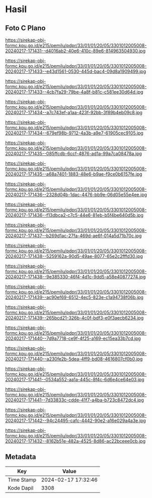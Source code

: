 # Hasil

## Foto C Plano

https://sirekap-obj-formc.kpu.go.id/e215/pemilu/pdpr/33/01/01/20/05/3301012005008-20240217-171431--d4016ab2-40e6-410c-89e6-814963504930.jpg

https://sirekap-obj-formc.kpu.go.id/e215/pemilu/pdpr/33/01/01/20/05/3301012005008-20240217-171433--e43d1561-0530-445d-bac4-09d8a1909499.jpg

https://sirekap-obj-formc.kpu.go.id/e215/pemilu/pdpr/33/01/01/20/05/3301012005008-20240217-171433--4cb7fa29-79be-4a8f-b81c-c581ee30d64d.jpg

https://sirekap-obj-formc.kpu.go.id/e215/pemilu/pdpr/33/01/01/20/05/3301012005008-20240217-171434--a7c743ef-a1aa-423f-92bb-3f89b4eb09c8.jpg

https://sirekap-obj-formc.kpu.go.id/e215/pemilu/pdpr/33/01/01/20/05/3301012005008-20240217-171434--679ef98b-9712-4a3b-a9e7-61905cec9105.jpg

https://sirekap-obj-formc.kpu.go.id/e215/pemilu/pdpr/33/01/01/20/05/3301012005008-20240217-171435--085ffcdb-6ccf-4876-ad1a-99a7ca08478a.jpg

https://sirekap-obj-formc.kpu.go.id/e215/pemilu/pdpr/33/01/01/20/05/3301012005008-20240217-171435--a68a7401-1883-48e6-b9ae-f9ce0b6157fe.jpg

https://sirekap-obj-formc.kpu.go.id/e215/pemilu/pdpr/33/01/01/20/05/3301012005008-20240217-171436--2328d04b-1dac-4476-bb9e-06d05e55e4ee.jpg

https://sirekap-obj-formc.kpu.go.id/e215/pemilu/pdpr/33/01/01/20/05/3301012005008-20240217-171436--f13dbca2-c7c5-44e6-81eb-b5f4be640d5b.jpg

https://sirekap-obj-formc.kpu.go.id/e215/pemilu/pdpr/33/01/01/20/05/3301012005008-20240217-171437--b269d1ac-27fa-469d-ae6f-014a5d71b70c.jpg

https://sirekap-obj-formc.kpu.go.id/e215/pemilu/pdpr/33/01/01/20/05/3301012005008-20240217-171438--5259162a-90d5-49ae-8077-65e2c2fffd30.jpg

https://sirekap-obj-formc.kpu.go.id/e215/pemilu/pdpr/33/01/01/20/05/3301012005008-20240217-171438--9e385330-46f4-4d1c-9dd5-a58e40877274.jpg

https://sirekap-obj-formc.kpu.go.id/e215/pemilu/pdpr/33/01/01/20/05/3301012005008-20240217-171439--ac90ef69-6512-4ec5-823e-c1a94738f06b.jpg

https://sirekap-obj-formc.kpu.go.id/e215/pemilu/pdpr/33/01/01/20/05/3301012005008-20240217-171439--265bcd21-326b-4c0f-bdf3-e0f3aecb6234.jpg

https://sirekap-obj-formc.kpu.go.id/e215/pemilu/pdpr/33/01/01/20/05/3301012005008-20240217-171440--7d9a7718-ce9f-4f25-a169-ec15ea33b7cd.jpg

https://sirekap-obj-formc.kpu.go.id/e215/pemilu/pdpr/33/01/01/20/05/3301012005008-20240217-171440--a230fe2b-5dea-4ff9-bd08-4616807cf0b0.jpg

https://sirekap-obj-formc.kpu.go.id/e215/pemilu/pdpr/33/01/01/20/05/3301012005008-20240217-171441--0534a552-aa1a-445c-8f4c-6d6e4ce64e03.jpg

https://sirekap-obj-formc.kpu.go.id/e215/pemilu/pdpr/33/01/01/20/05/3301012005008-20240217-171441--7d33833c-cdde-41f7-a4ba-b723c8472dc4.jpg

https://sirekap-obj-formc.kpu.go.id/e215/pemilu/pdpr/33/01/01/20/05/3301012005008-20240217-171442--94c24495-cafc-4442-90e2-a16e029a4a3e.jpg

https://sirekap-obj-formc.kpu.go.id/e215/pemilu/pdpr/33/01/01/20/05/3301012005008-20240217-171432--8162b51e-482a-4525-8d86-ac22bceee0cb.jpg


## Metadata

| Key        | Value               |
| ---------- | ------------------- |
| Time Stamp | 2024-02-17 17:32:46 |
| Kode Dapil | 3308                |



